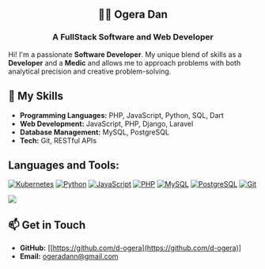 <h2 align="center">👨‍💻 Ogera Dan</h2>
<h3 align="center">A FullStack Software and Web Developer</h3>

Hi! I'm a passionate **Software Developer**. My unique blend of skills as a  **Developer** and a **Medic** and allows me to approach problems with both analytical precision and creative problem-solving.

## 🔧 My Skills

- **Programming Languages:** PHP, JavaScript, Python, SQL, Dart
- **Web Development:** JavaScript, PHP, Django, Laravel
- **Database Management:** MySQL, PostgreSQL
- **Tech:** Git, RESTful APIs

## Languages and Tools:

[![Kubernetes](https://img.shields.io/badge/-Kubernetes-326CE5?style=flat&logo=kubernetes&logoColor=white)](https://kubernetes.io/)
[![Python](https://img.shields.io/badge/-Python-3776AB?style=flat&logo=python&logoColor=white)](https://www.python.org/)
[![JavaScript](https://img.shields.io/badge/-JavaScript-F7DF1E?style=flat&logo=javascript&logoColor=black)](https://www.javascript.com/)
[![PHP](https://img.shields.io/badge/-PHP-777BB4?style=flat&logo=php&logoColor=white)](https://www.php.net/)
[![MySQL](https://img.shields.io/badge/-MySQL-4479A1?style=flat&logo=mysql&logoColor=white)](https://www.mysql.com/)
[![PostgreSQL](https://img.shields.io/badge/-PostgreSQL-336791?style=flat&logo=postgresql&logoColor=white)](https://www.postgresql.org/)
[![Git](https://img.shields.io/badge/-Git-F05032?style=flat&logo=git&logoColor=white)](https://git-scm.com/)


  ![](https://github-readme-streak-stats.herokuapp.com/?user=d-ogera&theme=default&hide_border=false) 

## 📫 Get in Touch

- **GitHub:** [[https://github.com/d-ogera](https://github.com/d-ogera)]
- **Email:** [ogeradann@gmail.com](mailto:ogeradann@gmail.com)

